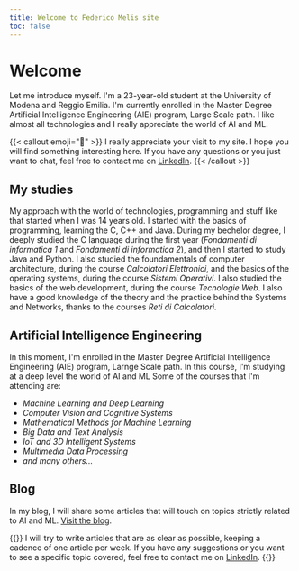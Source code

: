 ```yaml
---
title: Welcome to Federico Melis site
toc: false
---
```


# Welcome

Let me introduce myself. I'm a 23-year-old student at the University of Modena and Reggio Emilia. I'm currently enrolled in the Master Degree Artificial Intelligence Engineering (AIE) program, Large Scale path.
I like almost all technologies and I really appreciate the world of AI and ML.

{{< callout emoji="👋" >}}
  I really appreciate your visit to my site. I hope you will find something interesting here. If you have any questions or you just want to chat, feel free to contact me on [LinkedIn](https://www.linkedin.com/in/federico-melis-5779b218b/).
{{< /callout >}}

## My studies

My approach with the world of technologies, programming and stuff like that started when I was 14 years old. I started with the basics of programming, learning the C, C++ and Java. During my bechelor degree, I deeply studied the C language during the first year (*Fondamenti di informatica 1* and *Fondamenti di informatica 2*), and then I started to study Java and Python. I also studied the foundamentals of computer architecture, during the course *Calcolatori Elettronici*, and the basics of the operating systems, during the course *Sistemi Operativi*. I also studied the basics of the web development, during the course *Tecnologie Web*.
I also have a good knowledge of the theory and the practice behind the Systems and Networks, thanks to the courses *Reti di Calcolatori*.

## Artificial Intelligence Engineering

In this moment, I'm enrolled in the Master Degree Artificial Intelligence Engineering (AIE) program, Larnge Scale path. 
In this course, I'm studying at a deep level the world of AI and ML
Some of the courses that I'm attending are:
- *Machine Learning and Deep Learning*
- *Computer Vision and Cognitive Systems*
- *Mathematical Methods for Machine Learning*
- *Big Data and Text Analysis*
- *IoT and 3D Intelligent Systems*
- *Multimedia Data Processing*
- *and many others...*



## Blog

In my blog, I will share some articles that will touch on topics strictly related to AI and ML. [Visit the blog](blog).

{{<callout emoji="📝">}}
  I will try to write articles that are as clear as possible, keeping a cadence of one article per week. If you have any suggestions or you want to see a specific topic covered, feel free to contact me on [LinkedIn](https://www.linkedin.com/in/federico-melis-5779b218b/).
{{</callout>}}
